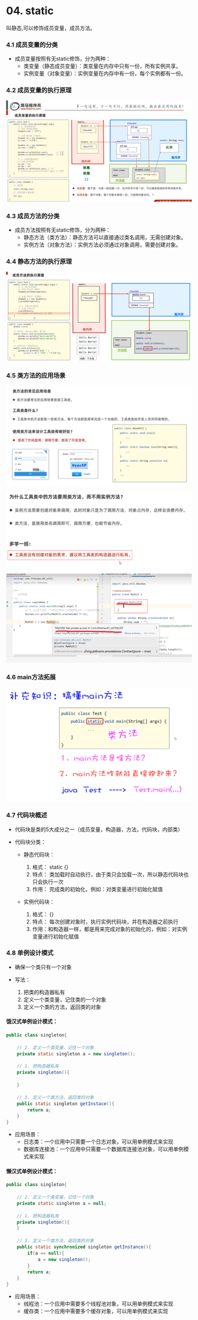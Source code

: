 # 04. static

叫静态,可以修饰成员变量，成员方法。

### 4.1 成员变量的分类

- 成员变量按照有无static修饰，分为两种：
    - 类变量（静态成员变量）：类变量在内存中只有一份，所有实例共享。
    - 实例变量（对象变量）：实例变量在内存中有一份，每个实例都有一份。

### 4.2 成员变量的执行原理

![alt text](image-14.png)

### 4.3 成员方法的分类

- 成员方法按照有无static修饰，分为两种：
    - 静态方法（类方法）：静态方法可以直接通过类名调用，无需创建对象。
    - 实例方法（对象方法）：实例方法必须通过对象调用，需要创建对象。

### 4.4 静态方法的执行原理

![alt text](image-15.png)


### 4.5 类方法的应用场景

![alt text](image-17.png)

![alt text](image-19.png)

![alt text](image-18.png)

### 4.6 main方法拓展

![alt text](image-16.png)


### 4.7 代码块概述

- 代码块是类的5大成分之一（成员变量，构造器，方法，代码块，内部类）

- 代码块分类：
    - 静态代码块：
        1. 格式： static {}
        2. 特点： 类加载时自动执行，由于类只会加载一次，所以静态代码块也只会执行一次
        3. 作用： 完成类的初始化，例如：对类变量进行初始化赋值

    - 实例代码块：
        1. 格式： {}
        2. 特点： 每次创建对象时，执行实例代码块，并在构造器之前执行
        3. 作用：和构造器一样，都是用来完成对象的初始化的，例如：对实例变量进行初始化赋值

### 4.8 单例设计模式

- 确保一个类只有一个对象

- 写法：
    1. 把类的构造器私有
    2. 定义一个类变量，记住类的一个对象
    3. 定义一个类的方法，返回类的对象


#### 饿汉式单例设计模式：
```java
public class singleton{

    // 2. 定义一个类变量，记住一个对象
    private static singleton a = new singleton();

    // 1. 把构造器私有
    private singleton(){

    }

    // 3. 定义一个类方法，返回类的对象
    public static singleton getInstace(){
        return a;
    }
}
```

- 应用场景：
    - 日志类：一个应用中只需要一个日志对象，可以用单例模式来实现
    - 数据库连接池：一个应用中只需要一个数据库连接池对象，可以用单例模式来实现


#### 懒汉式单例设计模式：
```java
public class singleton{

    // 2. 定义一个类变量，记住一个对象
    private static singleton a = null;

    // 1. 把构造器私有
    private singleton(){
    }

    // 3. 定义一个类方法，返回类的对象
    public static synchronized singleton getInstance(){
        if(a == null){
            a = new singleton();
        }
        return a;
    }
}
```


- 应用场景：
    - 线程池：一个应用中需要多个线程池对象，可以用单例模式来实现
    - 缓存类：一个应用中需要多个缓存对象，可以用单例模式来实现